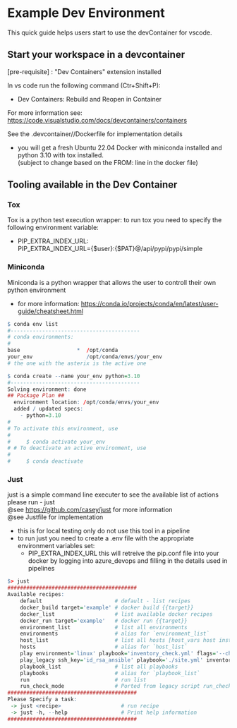 # Example Dev Environment

This quick guide helps users start to use the devContainer for vscode.

## Start your workspace in a devcontainer

[pre-requisite] : "Dev Containers" extension installed

In vs code run the following command (Ctr+Shift+P):
- Dev Containers: Rebuild and Reopen in Container

For more information see:
https://code.visualstudio.com/docs/devcontainers/containers

See the .devcontainer/<example>/Dockerfile for implementation details
- you will get a fresh Ubuntu 22.04 Docker with miniconda installed and python 3.10 with tox installed. \
(subject to change based on the FROM: line in the docker file)


## Tooling available in the Dev Container

### Tox

Tox is a python test execution wrapper: 
to run tox you need to specify the following environment variable:
- PIP_EXTRA_INDEX_URL:\
PIP_EXTRA_INDEX_URL={$user}:{$PAT}@<your pypi repo>/api/pypi/pypi/simple

### Miniconda

Miniconda is a python wrapper that allows the user to controll their own python environment 
- for more information: 
  https://conda.io/projects/conda/en/latest/user-guide/cheatsheet.html

```r
$ conda env list
#-----------------------------------------
# conda environments:
#
base                  *  /opt/conda
your_env                 /opt/conda/envs/your_env
# the one with the asterix is the active one
```
```r
$ conda create --name your_env python=3.10
#-----------------------------------------
Solving environment: done
## Package Plan ##
  environment location: /opt/conda/envs/your_env
  added / updated specs:
    - python=3.10
#
# To activate this environment, use
#                                        
#     $ conda activate your_env          
# # To deactivate an active environment, use
#
#     $ conda deactivate
```

### Just

just is a simple command line executer to see the available list of actions please run - just \
@see https://github.com/casey/just for more information\
@see Justfile for implementation

- this is for local testing only do not use this tool in a pipeline
- to run just you need to create a .env file with the appropriate environment variables set:
    - PIP_EXTRA_INDEX_URL
this will retreive the pip.conf file into your docker by logging into azure_devops and filling in the details used in pipelines
```r
$> just
#########################################
Available recipes:
    default                       # default - list recipes
    docker_build target='example' # docker build {{target}}
    docker_list                   # list available docker recipes
    docker_run target='example'   # docker run {{target}}
    environment_list              # list all environments
    environments                  # alias for `environment_list`
    host_list                     # list all hosts [host_vars host instances within all environment]
    hosts                         # alias for `host_list`
    play environment='linux' playbook='inventory_check.yml' flags='--check --diff' # run [playbook] check against [environment]
    play_legacy ssh_key='id_rsa_ansible' playbook='./site.yml' inventory='inventories/inventory_main.ini' flags='--check --diff' # run [playbook] classic : check inventory
    playbook_list                 # list all playbooks
    playbooks                     # alias for `playbook_list`
    run                           # run list
    run_check_mode                # Ported from legacy script run_check_mode.sh
#########################################
Please Specify a task:
 -> just <recipe>                   # run recipe
 -> just -h, --help                 # Print help information
#########################################
```